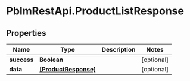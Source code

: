 # PblmRestApi.ProductListResponse

## Properties
Name | Type | Description | Notes
------------ | ------------- | ------------- | -------------
**success** | **Boolean** |  | [optional] 
**data** | [**[ProductResponse]**](ProductResponse.md) |  | [optional] 
